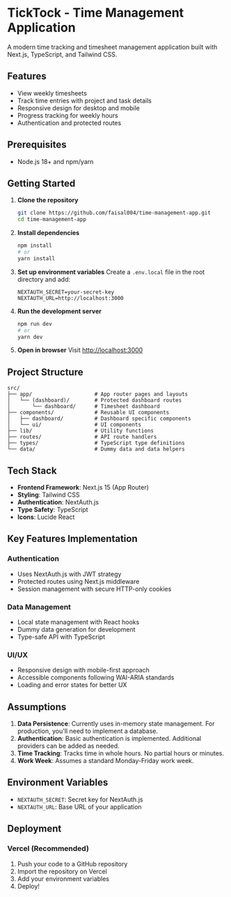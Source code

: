 # TickTock - Time Management Application

A modern time tracking and timesheet management application built with Next.js, TypeScript, and Tailwind CSS.

## Features

- View weekly timesheets
- Track time entries with project and task details
- Responsive design for desktop and mobile
- Progress tracking for weekly hours
- Authentication and protected routes

## Prerequisites

- Node.js 18+ and npm/yarn

## Getting Started

1. **Clone the repository**
   ```bash
   git clone https://github.com/faisal004/time-management-app.git
   cd time-management-app
   ```

2. **Install dependencies**
   ```bash
   npm install
   # or
   yarn install
   ```

3. **Set up environment variables**
   Create a `.env.local` file in the root directory and add:
   ```env
   NEXTAUTH_SECRET=your-secret-key
   NEXTAUTH_URL=http://localhost:3000
   ```

4. **Run the development server**
   ```bash
   npm run dev
   # or
   yarn dev
   ```

5. **Open in browser**
   Visit [http://localhost:3000](http://localhost:3000)

## Project Structure

```
src/
├── app/                    # App router pages and layouts
│   └── (dashboard)/        # Protected dashboard routes
│       └── dashboard/      # Timesheet dashboard
├── components/             # Reusable UI components
│   ├── dashboard/          # Dashboard specific components
│   └── ui/                 # UI components
├── lib/                    # Utility functions
├── routes/                 # API route handlers
├── types/                  # TypeScript type definitions
└── data/                   # Dummy data and data helpers
```

## Tech Stack

- **Frontend Framework**: Next.js 15 (App Router)
- **Styling**: Tailwind CSS
- **Authentication**: NextAuth.js
- **Type Safety**: TypeScript
- **Icons**: Lucide React

## Key Features Implementation

### Authentication
- Uses NextAuth.js with JWT strategy
- Protected routes using Next.js middleware
- Session management with secure HTTP-only cookies

### Data Management
- Local state management with React hooks
- Dummy data generation for development
- Type-safe API with TypeScript

### UI/UX
- Responsive design with mobile-first approach
- Accessible components following WAI-ARIA standards
- Loading and error states for better UX

## Assumptions

1. **Data Persistence**: Currently uses in-memory state management. For production, you'll need to implement a database.
2. **Authentication**: Basic authentication is implemented. Additional providers can be added as needed.
3. **Time Tracking**: Tracks time in whole hours. No partial hours or minutes.
4. **Work Week**: Assumes a standard Monday-Friday work week.


## Environment Variables

- `NEXTAUTH_SECRET`: Secret key for NextAuth.js
- `NEXTAUTH_URL`: Base URL of your application

## Deployment

### Vercel (Recommended)

1. Push your code to a GitHub repository
2. Import the repository on Vercel
3. Add your environment variables
4. Deploy!




